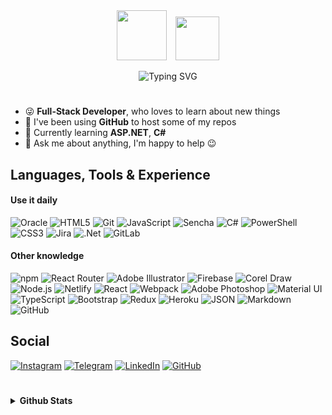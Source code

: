 <div align="center">
<img src="https://github.com/CrappyCodeMaker/CrappyCodeMaker/blob/master/img/header.svg" height="80px" style="margin-right:5px">
<img src="https://github.com/CrappyCodeMaker/CrappyCodeMaker/blob/master/img/header_hand.gif" height="70px" style="margin-left:5px">

![Typing SVG](https://readme-typing-svg.herokuapp.com?font=Segoe+UI&color=%2374859C50&vCenter=true&width=400&height=25&lines=Husband%2C+Father%2C+Developer+from+Russia!!!)

</div>

#

- 😜 **Full-Stack Developer**, who loves to learn about new things
- 🧰 I've been using **GitHub** to host some of my repos
- 🌱 Currently learning **ASP.NET**, **C#**
- 💬 Ask me about anything, I'm happy to help 😉

## Languages, Tools & Experience

#### Use it daily

<!--
![Oracle](https://img.shields.io/badge/Oracle-F80000?logo=oracle&logoColor=F80000&color=171717&style=flat)
![HTML5](https://img.shields.io/badge/HTML5-E34F26?logo=html5&color=171717&style=flat)
![Git](https://img.shields.io/badge/Git-F05032?logo=git&color=171717&style=flat)
![GitLab](https://img.shields.io/badge/GitLab-%23181717.svg?style=for-the-badge&logo=gitlab&color=171717&style=flat)
![JavaScript](https://img.shields.io/badge/JavaScript-%23323330.svg?style=for-the-badge&logo=javascript&logoColor=F7DF1E&color=171717&style=flat)
![Sencha](https://img.shields.io/badge/Sencha-86BC40?logo=sencha&logoColor=86BC40&color=171717&style=flat)
![C#](https://img.shields.io/badge/C%23-%23239120.svg?style=for-the-badge&logo=csharp&logoColor=239120&color=171717&style=flat)
![PowerShell](https://img.shields.io/badge/PowerShell-5391FE?logo=powershell&color=171717&style=flat)
![VS Code](https://img.shields.io/badge/VS%20Code-007ACC?logo=visualstudiocode&logoColor=007ACC&color=171717&style=flat)
![CSS3](https://img.shields.io/badge/CSS3-1572B6?logo=css3&logoColor=1572B6&color=171717&style=flat)
![Jira](https://img.shields.io/badge/Jira-%230A0FFF.svg?style=for-the-badge&logo=jira&logoColor=0052CC&color=171717&style=flat)
![.Net](https://img.shields.io/badge/.NET-5C2D91?style=for-the-badge&logo=.net&logoColor=512BD4&color=171717&style=flat)
-->

![Oracle](https://img.shields.io/badge/Oracle-F80000?logo=oracle&logoColor=fff&color=F80000&style=flat)
![HTML5](https://img.shields.io/badge/HTML5-E34F26?logo=html5&logoColor=fff&color=E34F26&style=flat)
![Git](https://img.shields.io/badge/Git-F05032?logo=git&logoColor=fff&color=F05032&style=flat)
![JavaScript](https://img.shields.io/badge/JavaScript-%23323330.svg?style=for-the-badge&logo=javascript&logoColor=fff&color=FF9A00&style=flat)
![Sencha](https://img.shields.io/badge/Sencha-86BC40?logo=sencha&logoColor=fff&color=86BC40&style=flat)
![C#](https://img.shields.io/badge/C%23-%23239120.svg?style=for-the-badge&logo=csharp&logoColor=fff&color=239120&style=flat)
![PowerShell](https://img.shields.io/badge/PowerShell-5391FE?logo=powershell&logoColor=fff&color=5391FE&style=flat)
![CSS3](https://img.shields.io/badge/CSS3-1572B6?logo=css3&logoColor=fff&color=007ACC&style=flat)
![Jira](https://img.shields.io/badge/Jira-%230A0FFF.svg?style=for-the-badge&logo=jira&logoColor=fff&color=0A0FFF&style=flat)
![.Net](https://img.shields.io/badge/.NET-5C2D91?style=for-the-badge&logo=.net&logoColor=fff&color=512BD4&style=flat)
![GitLab](https://img.shields.io/badge/GitLab-%23181717.svg?style=for-the-badge&logo=gitlab&color=171717&style=flat)

<!-- ![VS Code](https://img.shields.io/badge/VS%20Code-007ACC?logo=visualstudiocode&logoColor=fff&color=007ACC&style=flat) -->

#### Other knowledge

<!--
![Adobe](https://img.shields.io/badge/Adobe-F00?logo=adobe&logoColor=FF0000&color=171717&style=flat)
![npm](https://img.shields.io/badge/npm-CB3837?logo=npm&logoColor=FF0000&color=171717&style=flat)
![React Router](https://img.shields.io/badge/React_Router-CA4245?style=for-the-badge&logo=react-router&color=171717&style=flat)
![Adobe Illustrator](https://img.shields.io/badge/Illustrator-FF9A00?logo=adobeillustrator&logoColor=FF9A00&color=171717&style=flat)
![Firebase](https://img.shields.io/badge/Firebase-%23039BE5.svg?style=for-the-badge&logo=firebase&logoColor=FFCA28&color=171717&style=flat)
![Corel Draw](https://img.shields.io/badge/Corel%20Draw-%230081CB.svg?logo=LiveJournal&logoColor=89ba4b&color=171717&style=flat)
![Node.js](https://img.shields.io/badge/Node.JS-393?logo=nodedotjs&color=171717&style=flat)
![Netlify](https://img.shields.io/badge/Netlify-00C7B7?logo=netlify&color=171717&style=flat)
![React](https://img.shields.io/badge/React-%2320232a.svg?style=for-the-badge&logo=react&logoColor=61DAFB&color=171717&style=flat)
![Webpack](https://img.shields.io/badge/Webpack-8DD6F9?logo=webpack&logoColor=29ABE2&color=171717&style=flat)
![Adobe Photoshop](https://img.shields.io/badge/Photoshop-31A8FF?logo=adobephotoshop&color=171717&style=flat)
![Material UI](https://img.shields.io/badge/Material%20UI-%230081CB.svg?style=for-the-badge&logo=material-ui&logoColor=0081CB&color=171717&style=flat)
![TypeScript](https://img.shields.io/badge/TypeScript-3178C6?logo=typescript&color=171717&style=flat)
![Python](https://img.shields.io/badge/Python-%2314354C.svg?style=for-the-badge&logo=python&color=171717&style=flat)
![jQuery](https://img.shields.io/badge/jQuery-%230769AD.svg?style=for-the-badge&logo=jquery&logoColor=0769AD&color=171717&style=flat)
![SASS](https://img.shields.io/badge/SASS-hotpink.svg?style=for-the-badge&logo=SASS&color=171717&style=flat)
![Bootstrap](https://img.shields.io/badge/Bootstrap-%23563D7C.svg?style=for-the-badge&logo=bootstrap&color=171717&style=flat)
![GitHub](https://img.shields.io/badge/GitHub-%23121011.svg?style=for-the-badge&logo=github&logoColor=7040AA&color=171717&style=flat)
![Visual Studio](https://img.shields.io/badge/Visual%20Studio-5C2D91?logo=visualstudio&logoColor=5C2D91&color=171717&style=flat)
![Redux](https://img.shields.io/badge/Redux-%23593d88.svg?style=for-the-badge&logo=redux&logoColor=764ABC&color=171717&style=flat)
![Heroku](https://img.shields.io/badge/Heroku-430098?logo=heroku&logoColor=430098&color=171717&style=flat)
![JSON](https://img.shields.io/badge/JSON-000?logo=json&logoColor=white&color=171717&style=flat)
![Markdown](https://img.shields.io/badge/Markdown-000?logo=markdown&logoColor=white&color=171717&style=flat)
-->

![npm](https://img.shields.io/badge/npm-CB3837?logo=npm&logoColor=fff&color=EB3837&style=flat)
![React Router](https://img.shields.io/badge/React_Router-CA4245?style=for-the-badge&logo=react-router&logoColor=fff&color=CA4245&style=flat)
![Adobe Illustrator](https://img.shields.io/badge/Illustrator-FF9A00?logo=adobeillustrator&logoColor=fff&color=FF9A00&style=flat)
![Firebase](https://img.shields.io/badge/Firebase-%23039BE5.svg?style=for-the-badge&logo=firebase&logoColor=fff&color=FF9A00&style=flat)
![Corel Draw](https://img.shields.io/badge/Corel%20Draw-%230081CB.svg?logo=LiveJournal&logoColor=fff&color=89ba4b&style=flat)
![Node.js](https://img.shields.io/badge/Node.JS-393?logo=nodedotjs&logoColor=fff&color=339933&style=flat)
![Netlify](https://img.shields.io/badge/Netlify-00C7B7?logo=netlify&logoColor=fff&color=00C7B7&style=flat)
![React](https://img.shields.io/badge/React-%2320232a.svg?style=for-the-badge&logo=react&logoColor=fff&color=00C4CC&style=flat)
![Webpack](https://img.shields.io/badge/Webpack-8DD6F9?logo=webpack&logoColor=fff&color=29ABE2&style=flat)
![Adobe Photoshop](https://img.shields.io/badge/Photoshop-31A8FF?logo=adobephotoshop&logoColor=fff&color=31A8FF&style=flat)
![Material UI](https://img.shields.io/badge/Material%20UI-%230081CB.svg?style=for-the-badge&logo=material-ui&logoColor=fff&color=0081CB&style=flat)
![TypeScript](https://img.shields.io/badge/TypeScript-3178C6?logo=typescript&logoColor=fff&color=0081CB&style=flat)
![Bootstrap](https://img.shields.io/badge/Bootstrap-%23563D7C.svg?style=for-the-badge&logo=bootstrap&logoColor=fff&color=7952B3&style=flat)
![Redux](https://img.shields.io/badge/Redux-%23593d88.svg?style=for-the-badge&logo=redux&logoColor=fff&color=764ABC&style=flat)
![Heroku](https://img.shields.io/badge/Heroku-430098?logo=heroku&logoColor=fff&color=430098&style=flat)
![JSON](https://img.shields.io/badge/JSON-000?logo=json&logoColor=fff&color=171717&style=flat)
![Markdown](https://img.shields.io/badge/Markdown-000?logo=markdown&logoColor=fff&color=171717&style=flat)
![GitHub](https://img.shields.io/badge/GitHub-%23121011.svg?style=for-the-badge&logo=github&logoColor=fff&color=171717&style=flat)

<!-- ![Visual Studio](https://img.shields.io/badge/Visual%20Studio-5C2D91?logo=visualstudio&logoColor=fff&color=5C2D91&style=flat) -->
<!-- ![Python](https://img.shields.io/badge/Python-%2314354C.svg?style=for-the-badge&logo=python&logoColor=fff&color=0769AD&style=flat) -->
<!-- ![jQuery](https://img.shields.io/badge/jQuery-%230769AD.svg?style=for-the-badge&logo=jquery&logoColor=fff&color=0769AD&style=flat) -->
<!-- ![SASS](https://img.shields.io/badge/SASS-hotpink.svg?style=for-the-badge&logo=SASS&logoColor=fff&color=CC6699&style=flat) -->

## Social

[![Instagram](https://img.shields.io/badge/Instagram-%23E4405F.svg?style=for-the-badge&logo=Instagram&logoColor=fff&color=E4405F&style=flat)](https://www.instagram.com/danil_ej9)
[![Telegram](https://img.shields.io/badge/Telegram-2CA5E0?style=for-the-badge&logo=telegram&logoColor=fff&color=067ac8&style=flat)](https://t.me/RezniDa)
[![LinkedIn](https://img.shields.io/badge/LinkedIn-%230077B5.svg?style=for-the-badge&logo=linkedin&logoColor=fff&color=0A66C2&style=flat)](https://www.linkedin.com/in/dani-dani)
[![GitHub](https://img.shields.io/badge/GitHub-%23121011.svg?style=for-the-badge&logo=github&logoColor=fff&color=171717&style=flat)](https://github.com/CrappyCodeMaker)

#

<details><summary><b>Github Stats</b></summary>

<br/>

![Profile Views](https://komarev.com/ghpvc/?username=CrappyCodeMaker&label=PROFILE+VIEWS&color=067ac8&style=flat)

<img src="https://github-readme-stats.vercel.app/api?username=CrappyCodeMaker&bg_color=11171E70&title_color=067ac8&text_color=EEE&icon_color=ffc83d&border_radius=5&line_height=30&include_all_commits=true&hide_border=true&hide_title=false&show_icons=true&count_private=true&hide=contribs,prs&custom_title=CrappyCodeMaker's+stats&hide_title=true" width="48%" alt="GitHub Stats"> <img src="https://github-readme-stats.vercel.app/api/top-langs/?username=CrappyCodeMaker&bg_color=11171E70&title_color=EEE&text_color=EEE&icon_color=ffc83d&card_width=350&border_radius=5&line_height=25&hide_border=true&hide_title=false&show_icons=true&count_private=true&layout=compact&custom_title=Most+used+langs&hide_title=true" width="48%" alt="Top Langs">

</details>
